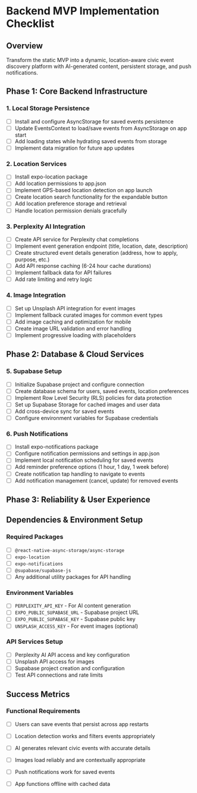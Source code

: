 # Backend MVP Implementation Checklist

## Overview
Transform the static MVP into a dynamic, location-aware civic event discovery platform with AI-generated content, persistent storage, and push notifications.

## Phase 1: Core Backend Infrastructure

### 1. Local Storage Persistence
- [ ] Install and configure AsyncStorage for saved events persistence
- [ ] Update EventsContext to load/save events from AsyncStorage on app start
- [ ] Add loading states while hydrating saved events from storage
- [ ] Implement data migration for future app updates

### 2. Location Services
- [ ] Install expo-location package
- [ ] Add location permissions to app.json
- [ ] Implement GPS-based location detection on app launch
- [ ] Create location search functionality for the expandable button
- [ ] Add location preference storage and retrieval
- [ ] Handle location permission denials gracefully

### 3. Perplexity AI Integration
- [ ] Create API service for Perplexity chat completions
- [ ] Implement event generation endpoint (title, location, date, description)
- [ ] Create structured event details generation (address, how to apply, purpose, etc.)
- [ ] Add API response caching (6-24 hour cache durations)
- [ ] Implement fallback data for API failures
- [ ] Add rate limiting and retry logic

### 4. Image Integration
- [ ] Set up Unsplash API integration for event images
- [ ] Implement fallback curated images for common event types
- [ ] Add image caching and optimization for mobile
- [ ] Create image URL validation and error handling
- [ ] Implement progressive loading with placeholders

## Phase 2: Database & Cloud Services

### 5. Supabase Setup
- [ ] Initialize Supabase project and configure connection
- [ ] Create database schema for users, saved events, location preferences
- [ ] Implement Row Level Security (RLS) policies for data protection
- [ ] Set up Supabase Storage for cached images and user data
- [ ] Add cross-device sync for saved events
- [ ] Configure environment variables for Supabase credentials

### 6. Push Notifications
- [ ] Install expo-notifications package
- [ ] Configure notification permissions and settings in app.json
- [ ] Implement local notification scheduling for saved events
- [ ] Add reminder preference options (1 hour, 1 day, 1 week before)
- [ ] Create notification tap handling to navigate to events
- [ ] Add notification management (cancel, update) for removed events

## Phase 3: Reliability & User Experience

## Dependencies & Environment Setup

### Required Packages
- [ ] `@react-native-async-storage/async-storage`
- [ ] `expo-location`
- [ ] `expo-notifications`
- [ ] `@supabase/supabase-js`
- [ ] Any additional utility packages for API handling

### Environment Variables
- [ ] `PERPLEXITY_API_KEY` - For AI content generation
- [ ] `EXPO_PUBLIC_SUPABASE_URL` - Supabase project URL
- [ ] `EXPO_PUBLIC_SUPABASE_KEY` - Supabase public key
- [ ] `UNSPLASH_ACCESS_KEY` - For event images (optional)

### API Services Setup
- [ ] Perplexity AI API access and key configuration
- [ ] Unsplash API access for images
- [ ] Supabase project creation and configuration
- [ ] Test API connections and rate limits

## Success Metrics

### Functional Requirements
- [ ] Users can save events that persist across app restarts
- [ ] Location detection works and filters events appropriately
- [ ] AI generates relevant civic events with accurate details
- [ ] Images load reliably and are contextually appropriate
- [ ] Push notifications work for saved events
- [ ] App functions offline with cached data


